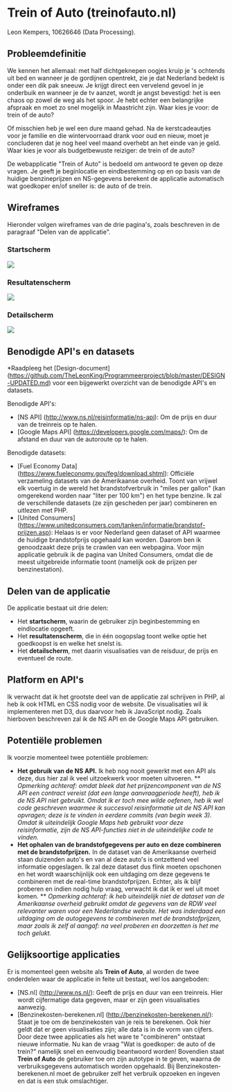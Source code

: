 # Trein of Auto (treinofauto.nl)
Leon Kempers, 10626646 (Data Processing).

## Probleemdefinitie
We kennen het allemaal: met half dichtgeknepen oogjes kruip je 's ochtends uit bed en wanneer je de gordijnen opentrekt, zie je dat Nederland bedekt is onder een dik pak sneeuw. Je krijgt direct een vervelend gevoel in je onderbuik en wanneer je de tv aanzet, wordt je angst bevestigd: het is een chaos op zowel de weg als het spoor. Je hebt echter een belangrijke afspraak en moet zo snel mogelijk in Maastricht zijn. Waar kies je voor: de trein of de auto?

Of misschien heb je wel een dure maand gehad. Na de kerstcadeautjes voor je familie en die wintervoorraad drank voor oud en nieuw, moet je concluderen dat je nog heel veel maand overhebt an het einde van je geld. Waar kies je voor als budgetbewuste reiziger: de trein of de auto?

De webapplicatie "Trein of Auto" is bedoeld om antwoord te geven op deze vragen. Je geeft je beginlocatie en eindbestemming op en op basis van de huidige benzineprijzen en NS-gegevens berekent de applicatie automatisch wat goedkoper en/of sneller is: de auto of de trein.


## Wireframes
Hieronder volgen wireframes van de drie pagina's, zoals beschreven in de paragraaf "Delen van de applicatie".

### Startscherm
<img src="doc/wireframes/start.png" />

### Resultatenscherm
<img src="doc/wireframes/resultaten.png" />

### Detailscherm
<img src="doc/wireframes/detail.png" />


## Benodigde API's en datasets
*Raadpleeg het [Design-document] (https://github.com/TheLeonKing/Programmeerproject/blob/master/DESIGN-UPDATED.md) voor een bijgewerkt overzicht van de benodigde API's en datasets.

Benodigde API's:
* [NS API] (http://www.ns.nl/reisinformatie/ns-api): Om de prijs en duur van de treinreis op te halen.
* [Google Maps API] (https://developers.google.com/maps/): Om de afstand en duur van de autoroute op te halen.

Benodigde datasets:
* [Fuel Economy Data] (https://www.fueleconomy.gov/feg/download.shtml): Officiële verzameling datasets van de Amerikaanse overheid. Toont van vrijwel elk voertuig in de wereld het brandstofverbruik in "miles per gallon" (kan omgerekend worden naar "liter per 100 km") en het type benzine. Ik zal de verschillende datasets (ze zijn gescheden per jaar) combineren en uitlezen met PHP.
* [United Consumers] (https://www.unitedconsumers.com/tanken/informatie/brandstof-prijzen.asp): Helaas is er voor Nederland geen dataset of API waarmee de huidige brandstofprijs opgehaald kan worden. Daarom ben ik genoodzaakt deze prijs te crawlen van een webpagina. Voor mijn applicatie gebruik ik de pagina van United Consumers, omdat die de meest uitgebreide informatie toont (namelijk ook de prijzen per benzinestation).


## Delen van de applicatie
De applicatie bestaat uit drie delen:
* Het **startscherm**, waarin de gebruiker zijn beginbestemming en eindlocatie opgeeft.
* Het **resultatenscherm**, die in één oogopslag toont welke optie het goedkoopst is en welke het snelst is.
* Het **detailscherm**, met daarin visualisaties van de reisduur, de prijs en eventueel de route.


## Platform en API's
Ik verwacht dat ik het grootste deel van de applicatie zal schrijven in PHP, al heb ik ook HTML en CSS nodig voor de website. De visualisaties wil ik implementeren met D3, dus daarvoor heb ik JavaScript nodig. Zoals hierboven beschreven zal ik de NS API en de Google Maps API gebruiken.


## Potentiële problemen
Ik voorzie momenteel twee potentiële problemen:
* **Het gebruik van de NS API.** Ik heb nog nooit gewerkt met een API als deze, dus hier zal ik veel uitzoekwerk voor moeten uitvoeren.
** *Opmerking achteraf: omdat bleek dat het prijzencomponent van de NS API een contract vereist (dat een lange aanvraagperiode heeft), heb ik de NS API niet gebruikt. Omdat ik er toch mee wilde oefenen, heb ik wel code geschreven waarmee ik succesvol reisinformatie uit de NS API kan opvragen; deze is te vinden in eerdere commits (van begin week 3). Omdat ik uiteindelijk Google Maps heb gebruikt voor deze reisinformatie, zijn de NS API-functies niet in de uiteindelijke code te vinden.*
* **Het ophalen van de brandstofgegevens per auto en deze combineren met de brandstofprijzen.** In de dataset van de Amerikaanse overheid staan duizenden auto's en van al deze auto's is ontzettend veel informatie opgeslagen. Ik zal deze dataset dus flink moeten opschonen en het wordt waarschijnlijk ook een uitdaging om deze gegevens te combineren met de real-time brandstofprijzen. Echter, als ik blijf proberen en indien nodig hulp vraag, verwacht ik dat ik er wel uit moet komen.
** *Opmerking achteraf: ik heb uiteindelijk niet de dataset van de Amerikaanse overheid gebruikt omdat de gegevens van de RDW veel relevanter waren voor een Nederlandse website. Het was inderdaad een uitdaging om de autogegevens te combineren met de brandstofprijzen, maar zoals ik zelf al aangaf: na veel proberen en doorzetten is het me toch gelukt.*


## Gelijksoortige applicaties
Er is momenteel geen website als **Trein of Auto**, al worden de twee onderdelen waar de applicatie in feite uit bestaat, wel los aangeboden:
* [NS.nl] (http://www.ns.nl/): Geeft de prijs en duur van een treinreis. Hier wordt cijfermatige data gegeven, maar er zijn geen visualisaties aanwezig.
* [Benzinekosten-berekenen.nl] (http://benzinekosten-berekenen.nl/): Staat je toe om de benzinekosten van je reis te berekenen. Ook hier geldt dat er geen visualisaties zijn; alle data is in de vorm van cijfers.
Door deze twee applicaties als het ware te "combineren" ontstaat nieuwe informatie. Nu kan de vraag "Wat is goedkoper: de auto of de trein?" namelijk snel en eenvoudig beantwoord worden! Bovendien staat **Trein of Auto** de gebruiker toe om zijn autotype in te geven, waarna de verbruiksgegevens automatisch worden opgehaald. Bij Benzinekosten-berekenen.nl moet de gebruiker zelf het verbruik opzoeken en ingeven en dat is een stuk omslachtiger.